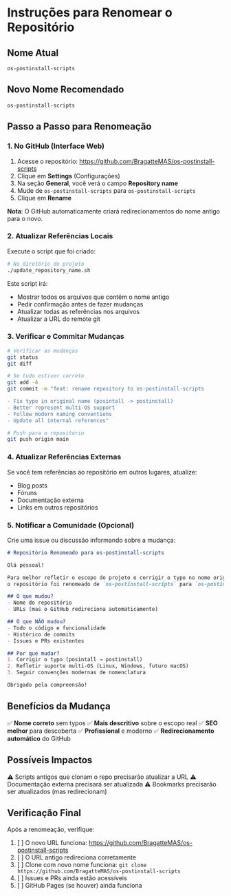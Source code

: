 # Instruções para Renomear o Repositório

## Nome Atual
`os-postinstall-scripts`

## Novo Nome Recomendado
`os-postinstall-scripts`

## Passo a Passo para Renomeação

### 1. No GitHub (Interface Web)

1. Acesse o repositório: https://github.com/BragatteMAS/os-postinstall-scripts
2. Clique em **Settings** (Configurações)
3. Na seção **General**, você verá o campo **Repository name**
4. Mude de `os-postinstall-scripts` para `os-postinstall-scripts`
5. Clique em **Rename**

**Nota**: O GitHub automaticamente criará redirecionamentos do nome antigo para o novo.

### 2. Atualizar Referências Locais

Execute o script que foi criado:

```bash
# No diretório do projeto
./update_repository_name.sh
```

Este script irá:
- Mostrar todos os arquivos que contêm o nome antigo
- Pedir confirmação antes de fazer mudanças
- Atualizar todas as referências nos arquivos
- Atualizar a URL do remote git

### 3. Verificar e Commitar Mudanças

```bash
# Verificar as mudanças
git status
git diff

# Se tudo estiver correto
git add -A
git commit -m "feat: rename repository to os-postinstall-scripts

- Fix typo in original name (posintall -> postinstall)
- Better represent multi-OS support
- Follow modern naming conventions
- Update all internal references"

# Push para o repositório
git push origin main
```

### 4. Atualizar Referências Externas

Se você tem referências ao repositório em outros lugares, atualize:

- Blog posts
- Fóruns
- Documentação externa
- Links em outros repositórios

### 5. Notificar a Comunidade (Opcional)

Crie uma issue ou discussão informando sobre a mudança:

```markdown
# Repositório Renomeado para os-postinstall-scripts

Olá pessoal!

Para melhor refletir o escopo do projeto e corrigir o typo no nome original, 
o repositório foi renomeado de `os-postinstall-scripts` para `os-postinstall-scripts`.

## O que mudou?
- Nome do repositório
- URLs (mas o GitHub redireciona automaticamente)

## O que NÃO mudou?
- Todo o código e funcionalidade
- Histórico de commits
- Issues e PRs existentes

## Por que mudar?
1. Corrigir o typo (posintall → postinstall)
2. Refletir suporte multi-OS (Linux, Windows, futuro macOS)
3. Seguir convenções modernas de nomenclatura

Obrigado pela compreensão!
```

## Benefícios da Mudança

✅ **Nome correto** sem typos
✅ **Mais descritivo** sobre o escopo real
✅ **SEO melhor** para descoberta
✅ **Profissional** e moderno
✅ **Redirecionamento automático** do GitHub

## Possíveis Impactos

⚠️ Scripts antigos que clonam o repo precisarão atualizar a URL
⚠️ Documentação externa precisará ser atualizada
⚠️ Bookmarks precisarão ser atualizados (mas redirecionam)

## Verificação Final

Após a renomeação, verifique:

1. [ ] O novo URL funciona: https://github.com/BragatteMAS/os-postinstall-scripts
2. [ ] O URL antigo redireciona corretamente
3. [ ] Clone com novo nome funciona: `git clone https://github.com/BragatteMAS/os-postinstall-scripts`
4. [ ] Issues e PRs ainda estão acessíveis
5. [ ] GitHub Pages (se houver) ainda funciona